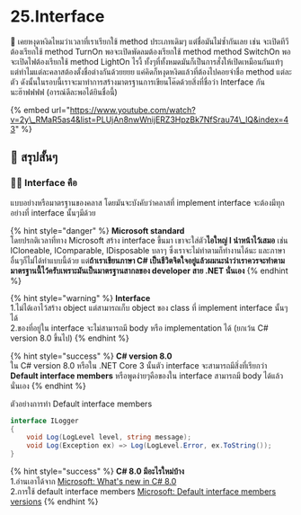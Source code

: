 # 25.Interface

💬 เคยหงุดหงิดไหมว่าเวลาที่เราเรียกใช้ method ประเภทเดิมๆ แต่ชื่อมันไม่ซ้ำกันเลย เช่น จะเปิดทีวีต้องเรียกใช้ method TurnOn พอจะเปิดพัดลมต้องเรียกใช้ method method SwitchOn พอจะเปิดไฟต้องเรียกใช้ method LightOn ไรงี้ ทั้งๆที่ทั้งหมดมันก็เป็นการสั่งให้เปิดเหมือนกันแท้ๆ แต่ทำไมแต่ละคลาสต้องตั้งชื่อต่างกันด้วยยยย แค่คิดก็หงุดหงิดแล้วที่ต้องไปคอยจำชื่อ method แต่ละตัว ดังนั้นในรอบนี้เราจะมาทำการสร้างมาตรฐานการเขียนโค๊ดด้วยสิ่งที่ชื่อว่า Interface กันนะฮ๊าฟฟฟฟ \(อารณ์ดีละพอได้ยินชื่อนี้\)

{% embed url="https://www.youtube.com/watch?v=2y\_RMaR5as4&list=PLUjAn8nwWnijERZ3HpzBk7NfSrau74\_lQ&index=43" %}

## 🎯 สรุปสั้นๆ

### 👨‍🚀 Interface คือ

แบบอย่างหรือมาตรฐานของคลาส โดยมันจะบังคับว่าคลาสที่ implement interface จะต้องมีทุกอย่างที่ interface นั้นๆมีด้วย

{% hint style="danger" %}
**Microsoft standard**  
โดยปรกติเวลาที่ทาง Microsoft สร้าง interface ขึ้นมา เขาจะใส่ตัว**ไอใหญ่ I นำหน้าไว้เสมอ** เช่น ICloneable, IComparable, IDisposable บลาๆ ซึ่งเราจะไม่ทำตามก็ทำงานได้นะ และภาษาอื่นๆก็ไม่ได้ทำแบบนี้ด้วย แต่**ถ้าเราเขียนภาษา C\# เป็นชีวิตจิตใจอยู่แล้วผมนะนำว่าเราควรจะทำตามมาตรฐานนี้ไว้ครับเพราะมันเป็นมาตรฐานสากลของ developer สาย .NET นั่นเอง**
{% endhint %}

{% hint style="warning" %}
**Interface**  
1.ไม่ได้เอาไว้สร้าง object แต่สามารถเก็บ object ของ class ที่ implement interface นั้นๆได้  
2.ของที่อยู่ใน interface จะไม่สามารถมี body หรือ implementation ได้ \(ยกเว้น C\# version 8.0 ขึ้นไป\)
{% endhint %}

{% hint style="success" %}
**C\# version 8.0**  
ใน C\# version 8.0 หรือใน .NET Core 3 นั้นตัว interface จะสามารถมีสิ่งที่เรียกว่า **Default interface members** หรือพูดง่ายๆคือของใน interface สามารถมี body ได้แล้วนั่นเอง
{% endhint %}

ตัวอย่างการทำ Default interface members

```csharp
interface ILogger
{
    void Log(LogLevel level, string message);
    void Log(Exception ex) => Log(LogLevel.Error, ex.ToString());
}
```

{% hint style="success" %}
**C\# 8.0 มีอะไรใหม่บ้าง**  
1.อ่านเอาได้จาก [Microsoft: What's new in C\# 8.0](https://docs.microsoft.com/en-us/dotnet/csharp/whats-new/csharp-8)  
2.การใช้ default interface members [Microsoft: Default interface members versions](https://docs.microsoft.com/en-us/dotnet/csharp/tutorials/default-interface-members-versions)
{% endhint %}



